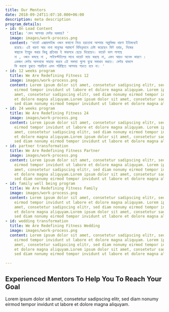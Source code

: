```yaml
---
title: Our Mentors
date: 2018-09-24T11:07:10.000+06:00
description: meta description
program_details:
- id: On Load Content
  title: 'কেন আপনার মেন্টর দরকার? '
  image: images/work-process.png
  content: 'ডায়েট এক্সারসাইজ ওজন কমানো নিয়ে হয়তোবা আপনার অল্পবিস্তর ধারণা ইতিমধ্যেই
    রয়েছে। এই ধারণা আর নানা মানুষের পরামর্শে বিভিন্নভাবে চেষ্টা করেছেন ফিট হবার, নিজের
    স্বাস্থ্যকে ইম্প্রুভ করার কিন্তু প্রতিবার ই মাঝপথে ছেড়ে দিয়েছেন। ডায়েট ভাল লাগছে
    না , ওজন কমছে না , লাইফস্টাইলের সাথে ডায়েট ম্যাচ করছে না, এমন আরও অনেক কারণে ।
    একজন মেন্টর আপনাকে সাহায্য করবে এই সমস্যা গুলো বুঝে সমাধান করতে। মেন্টর থাকলে
    কি করবো বুঝতে পারছিনা এমন পরিস্থিতে আপনার পড়তে হবে না। '
- id: 12 weeks program
  title: We Are Redefining Fitness 12
  image: images/work-process.png
  content: Lorem ipsum dolor sit amet, consetetur sadipscing elitr, sed diam nonumy
    eirmod tempor invidunt ut labore et dolore magna aliquyam. Lorem ipsum dolor sit
    amet, consetetur sadipscing elitr, sed diam nonumy eirmod tempor invidunt ut labore
    et dolore magna aliquyam.Lorem ipsum dolor sit amet, consetetur sadipscing elitr,
    sed diam nonumy eirmod tempor invidunt ut labore et dolore magna aliquyam.
- id: 24 weeks program
  title: We Are Redefining Fitness 24
  image: images/work-process.png
  content: Lorem ipsum dolor sit amet, consetetur sadipscing elitr, sed diam nonumy
    eirmod tempor invidunt ut labore et dolore magna aliquyam. Lorem ipsum dolor sit
    amet, consetetur sadipscing elitr, sed diam nonumy eirmod tempor invidunt ut labore
    et dolore magna aliquyam.Lorem ipsum dolor sit amet, consetetur sadipscing elitr,
    sed diam nonumy eirmod tempor invidunt ut labore et dolore magna aliquyam.
- id: partner transformation
  title: We Are Redefining Fitness Partner
  image: images/work-process.png
  content: Lorem ipsum dolor sit amet, consetetur sadipscing elitr, sed diam nonumy
    eirmod tempor invidunt ut labore et dolore magna aliquyam. Lorem ipsum dolor sit
    amet, consetetur sadipscing elitr, sed diam nonumy eirmod tempor invidunt ut labore
    et dolore magna aliquyam.Lorem ipsum dolor sit amet, consetetur sadipscing elitr,
    sed diam nonumy eirmod tempor invidunt ut labore et dolore magna aliquyam.
- id: family well being program
  title: We Are Redefining Fitness Family
  image: images/work-process.png
  content: Lorem ipsum dolor sit amet, consetetur sadipscing elitr, sed diam nonumy
    eirmod tempor invidunt ut labore et dolore magna aliquyam. Lorem ipsum dolor sit
    amet, consetetur sadipscing elitr, sed diam nonumy eirmod tempor invidunt ut labore
    et dolore magna aliquyam.Lorem ipsum dolor sit amet, consetetur sadipscing elitr,
    sed diam nonumy eirmod tempor invidunt ut labore et dolore magna aliquyam.
- id: wedding transformation
  title: We Are Redefining Fitness Wedding
  image: images/work-process.png
  content: Lorem ipsum dolor sit amet, consetetur sadipscing elitr, sed diam nonumy
    eirmod tempor invidunt ut labore et dolore magna aliquyam. Lorem ipsum dolor sit
    amet, consetetur sadipscing elitr, sed diam nonumy eirmod tempor invidunt ut labore
    et dolore magna aliquyam.Lorem ipsum dolor sit amet, consetetur sadipscing elitr,
    sed diam nonumy eirmod tempor invidunt ut labore et dolore magna aliquyam.

---
```

<h2 class="section-title">Experienced Mentors To Help You To Reach Your Goal</h2>

Lorem ipsum dolor sit amet, consetetur sadipscing elitr, sed diam nonumy eirmod tempor invidunt ut labore et dolore magna aliquyam.